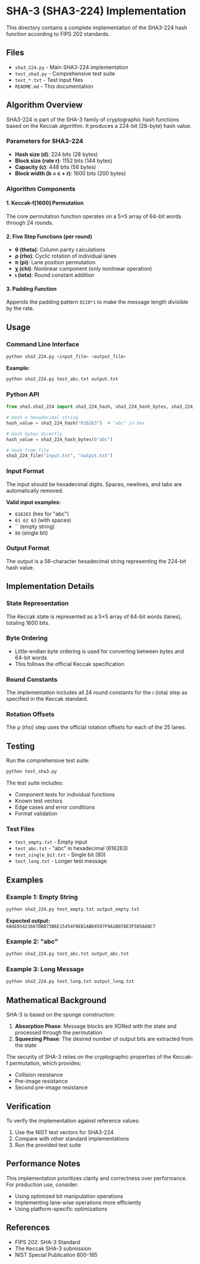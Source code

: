 # SHA-3 (SHA3-224) Implementation

This directory contains a complete implementation of the SHA3-224 hash function according to FIPS 202 standards.

## Files

- `sha3_224.py` - Main SHA3-224 implementation
- `test_sha3.py` - Comprehensive test suite
- `test_*.txt` - Test input files
- `README.md` - This documentation

## Algorithm Overview

SHA3-224 is part of the SHA-3 family of cryptographic hash functions based on the Keccak algorithm. It produces a 224-bit (28-byte) hash value.

### Parameters for SHA3-224

- **Hash size (d)**: 224 bits (28 bytes)
- **Block size (rate r)**: 1152 bits (144 bytes)
- **Capacity (c)**: 448 bits (56 bytes)
- **Block width (b = c + r)**: 1600 bits (200 bytes)

### Algorithm Components

#### 1. Keccak-f[1600] Permutation
The core permutation function operates on a 5×5 array of 64-bit words through 24 rounds.

#### 2. Five Step Functions (per round)
- **θ (theta)**: Column parity calculations
- **ρ (rho)**: Cyclic rotation of individual lanes
- **π (pi)**: Lane position permutation
- **χ (chi)**: Nonlinear component (only nonlinear operation)
- **ι (iota)**: Round constant addition

#### 3. Padding Function
Appends the padding pattern `0110*1` to make the message length divisible by the rate.

## Usage

### Command Line Interface

```bash
python sha3_224.py <input_file> <output_file>
```

**Example:**
```bash
python sha3_224.py test_abc.txt output.txt
```

### Python API

```python
from sha3.sha3_224 import sha3_224_hash, sha3_224_hash_bytes, sha3_224_file

# Hash a hexadecimal string
hash_value = sha3_224_hash("616263")  # "abc" in hex

# Hash bytes directly
hash_value = sha3_224_hash_bytes(b"abc")

# Hash from file
sha3_224_file("input.txt", "output.txt")
```

### Input Format

The input should be hexadecimal digits. Spaces, newlines, and tabs are automatically removed.

**Valid input examples:**
- `616263` (hex for "abc")
- `61 62 63` (with spaces)
- `` (empty string)
- `80` (single bit)

### Output Format

The output is a 56-character hexadecimal string representing the 224-bit hash value.

## Implementation Details

### State Representation
The Keccak state is represented as a 5×5 array of 64-bit words (lanes), totaling 1600 bits.

### Byte Ordering
- Little-endian byte ordering is used for converting between bytes and 64-bit words
- This follows the official Keccak specification

### Round Constants
The implementation includes all 24 round constants for the ι (iota) step as specified in the Keccak standard.

### Rotation Offsets
The ρ (rho) step uses the official rotation offsets for each of the 25 lanes.

## Testing

Run the comprehensive test suite:

```bash
python test_sha3.py
```

The test suite includes:
- Component tests for individual functions
- Known test vectors
- Edge cases and error conditions
- Format validation

### Test Files

- `test_empty.txt` - Empty input
- `test_abc.txt` - "abc" in hexadecimal (616263)
- `test_single_bit.txt` - Single bit (80)
- `test_long.txt` - Longer test message

## Examples

### Example 1: Empty String
```bash
python sha3_224.py test_empty.txt output_empty.txt
```
**Expected output:** `6B4E03423667DBB73B6E15454F0EB1ABD4597F9A1B078E3F5B5A6BC7`

### Example 2: "abc"
```bash
python sha3_224.py test_abc.txt output_abc.txt
```

### Example 3: Long Message
```bash
python sha3_224.py test_long.txt output_long.txt
```

## Mathematical Background

SHA-3 is based on the sponge construction:

1. **Absorption Phase**: Message blocks are XORed with the state and processed through the permutation
2. **Squeezing Phase**: The desired number of output bits are extracted from the state

The security of SHA-3 relies on the cryptographic properties of the Keccak-f permutation, which provides:
- Collision resistance
- Pre-image resistance
- Second pre-image resistance

## Verification

To verify the implementation against reference values:

1. Use the NIST test vectors for SHA3-224
2. Compare with other standard implementations
3. Run the provided test suite

## Performance Notes

This implementation prioritizes clarity and correctness over performance. For production use, consider:
- Using optimized bit manipulation operations
- Implementing lane-wise operations more efficiently
- Using platform-specific optimizations

## References

- FIPS 202: SHA-3 Standard
- The Keccak SHA-3 submission
- NIST Special Publication 800-185

